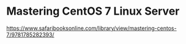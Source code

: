 # Mastering CentOS 7 Linux Server

https://www.safaribooksonline.com/library/view/mastering-centos-7/9781785282393/
